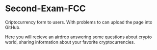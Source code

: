 # Second-Exam-FCC

Criptocurrency form to users. With problems to can upload the page into GitHub.

Here you will recieve an airdrop answering some questions about crypto world, sharing information about your favorite cryptocurrencies.
